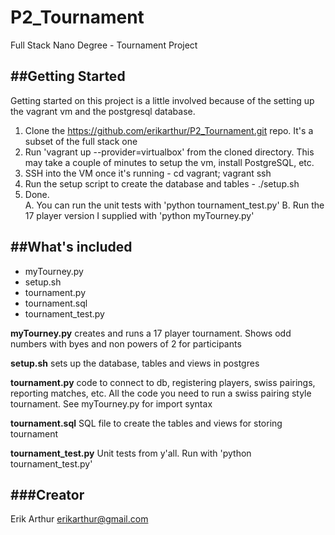 # P2_Tournament
Full Stack Nano Degree - Tournament Project

##Getting Started
---
Getting started on this project is a little involved because of the setting up the vagrant vm and the postgresql database.

1. Clone the https://github.com/erikarthur/P2_Tournament.git repo.  It's a subset of the full stack one
2. Run 'vagrant up --provider=virtualbox' from the cloned directory. This may take a couple of minutes to setup the vm, install PostgreSQL, etc.
3. SSH into the VM once it's running - cd vagrant; vagrant ssh
4. Run the setup script to create the database and tables - ./setup.sh
5. Done.  
  A. You can run the unit tests with 'python tournament_test.py'
  B. Run the 17 player version I supplied with 'python myTourney.py'

##What's included
---
+ myTourney.py  
+ setup.sh
+ tournament.py   
+ tournament.sql
+ tournament_test.py

**myTourney.py** 
    creates and runs a 17 player tournament.  Shows odd numbers with byes and non powers of 2 for participants

**setup.sh** 
    sets up the database, tables and views in postgres

**tournament.py**
	code to connect to db, registering players, swiss pairings, reporting matches, etc.  All the code you need to run a swiss pairing style tournament.  See myTourney.py for import syntax

**tournament.sql**
	SQL file to create the tables and views for storing tournament

**tournament_test.py**
	Unit tests from y'all.  Run with 'python tournament_test.py'


###Creator
------------------------
Erik Arthur
erikarthur@gmail.com


